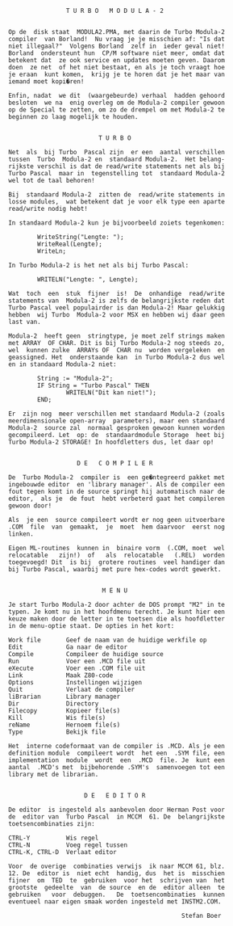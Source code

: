                           T U R B O   M O D U L A - 2


          Op de  disk staat  MODULA2.PMA, met daarin de Turbo Modula-2
          compiler  van Borland!  Nu vraag je je misschien af: "Is dat
          niet illegaal?"  Volgens Borland  zelf in  ieder geval niet!
          Borland  ondersteunt hun  CP/M software niet meer, omdat dat
          betekent dat  ze ook service en updates moeten geven. Daarom
          doen  ze net  of het niet bestaat, en als je toch vraagt hoe
          je eraan  kunt komen,  krijg je te horen dat je het maar van
          iemand moet kopi�ren!

          Enfin, nadat  we dit  (waargebeurde) verhaal  hadden gehoord
          besloten  we na  enig overleg om de Modula-2 compiler gewoon
          op de Special te zetten, om zo de drempel om met Modula-2 te
          beginnen zo laag mogelijk te houden.


                                   T U R B O

          Net  als  bij Turbo  Pascal zijn  er een  aantal verschillen
          tussen  Turbo  Modula-2 en  standaard Modula-2.  Het belang-
          rijkste verschil is dat de read/write statements net als bij
          Turbo Pascal  maar in  tegenstelling tot  standaard Modula-2
          wel tot de taal behoren!

          Bij  standaard Modula-2  zitten de  read/write statements in
          losse modules,  wat betekent dat je voor elk type een aparte
          read/write nodig hebt!

          In standaard Modula-2 kun je bijvoorbeeld zoiets tegenkomen:

                  WriteString("Lengte: ");
                  WriteReal(Lengte);
                  WriteLn;

          In Turbo Modula-2 is het net als bij Turbo Pascal:

                  WRITELN("Lengte: ", Lengte);

          Wat  toch  een  stuk  fijner  is!  De  onhandige  read/write
          statements van  Modula-2 is zelfs de belangrijkste reden dat
          Turbo Pascal veel populairder is dan Modula-2! Maar gelukkig
          hebben  wij Turbo  Modula-2 voor MSX en hebben wij daar geen
          last van.

          Modula-2  heeft geen  stringtype, je moet zelf strings maken
          met ARRAY  OF CHAR. Dit is bij Turbo Modula-2 nog steeds zo,
          wel  kunnen zulke  ARRAYs OF  CHAR nu  worden vergeleken  en
          geassigned. Het  onderstaande kan  in Turbo Modula-2 dus wel
          en in standaard Modula-2 niet:

                  String := "Modula-2";
                  IF String = "Turbo Pascal" THEN
                          WRITELN("Dit kan niet!");
                  END;

          Er  zijn nog  meer verschillen met standaard Modula-2 (zoals
          meerdimensionale open-array  parameters), maar een standaard
          Modula-2  source zal  normaal gesproken gewoon kunnen worden
          gecompileerd. Let  op: de  standaardmodule Storage  heet bij
          Turbo Modula-2 STORAGE! In hoofdletters dus, let daar op!


                             D E   C O M P I L E R

          De  Turbo Modula-2  compiler is  een ge�ntegreerd pakket met
          ingebouwde editor  en 'library manager'. Als de compiler een
          fout tegen komt in de source springt hij automatisch naar de
          editor,  als je  de fout  hebt verbeterd gaat het compileren
          gewoon door!

          Als  je een  source compileert wordt er nog geen uitvoerbare
          .COM  file  van  gemaakt,  je  moet  hem daarvoor  eerst nog
          linken.

          Eigen ML-routines  kunnen in  binaire vorm  (.COM, moet  wel
          relocatable   zijn!)  of   als  relocatable   (.REL)  worden
          toegevoegd! Dit  is bij  grotere routines  veel handiger dan
          bij Turbo Pascal, waarbij met pure hex-codes wordt gewerkt.


                                    M E N U

          Je start Turbo Modula-2 door achter de DOS prompt "M2" in te
          typen. Je komt nu in het hoofdmenu terecht. Je kunt hier een
          keuze maken door de letter in te toetsen die als hoofdletter
          in de menu-optie staat. De opties in het kort:

          Work file       Geef de naam van de huidige werkfile op
          Edit            Ga naar de editor
          Compile         Compileer de huidige source
          Run             Voer een .MCD file uit
          eXecute         Voer een .COM file uit
          Link            Maak Z80-code
          Options         Instellingen wijzigen
          Quit            Verlaat de compiler
          liBrarian       Library manager
          Dir             Directory
          Filecopy        Kopieer file(s)
          Kill            Wis file(s)
          reName          Hernoem file(s)
          Type            Bekijk file

          Het  interne codeformaat van de compiler is .MCD. Als je een
          definition module  compileert wordt  het een  .SYM file, een
          implementation  module  wordt  een  .MCD  file. Je  kunt een
          aantal  .MCD's met  bijbehorende .SYM's  samenvoegen tot een
          library met de librarian.


                               D E   E D I T O R

          De editor  is ingesteld als aanbevolen door Herman Post voor
          de  editor van  Turbo Pascal  in MCCM  61. De  belangrijkste
          toetsencombinaties zijn:

          CTRL-Y          Wis regel
          CTRL-N          Voeg regel tussen
          CTRL-K, CTRL-D  Verlaat editor

          Voor  de overige  combinaties verwijs  ik naar MCCM 61, blz.
          12. De  editor is  niet echt  handig, dus  het is  misschien
          fijner  om  TED  te  gebruiken  voor het  schrijven van  het
          grootste  gedeelte  van  de source  en de  editor alleen  te
          gebruiken   voor  debuggen.   De  toetsencombinaties  kunnen
          eventueel naar eigen smaak worden ingesteld met INSTM2.COM.

                                                          Stefan Boer

